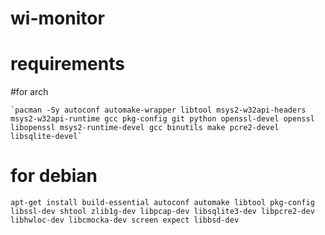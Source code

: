 # wi-monitor
# requirements
#for arch 
    
    `pacman -Sy autoconf automake-wrapper libtool msys2-w32api-headers msys2-w32api-runtime gcc pkg-config git python openssl-devel openssl libopenssl msys2-runtime-devel gcc binutils make pcre2-devel libsqlite-devel`
# for debian
    apt-get install build-essential autoconf automake libtool pkg-config libssl-dev shtool zlib1g-dev libpcap-dev libsqlite3-dev libpcre2-dev libhwloc-dev libcmocka-dev screen expect libbsd-dev

